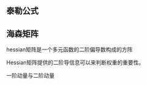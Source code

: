 






## 泰勒公式



## 海森矩阵

hessian矩阵是一个多元函数的二阶偏导数构成的方阵



Hessian矩阵提供的二阶导信息可以来判断权重的重要性。






一阶动量与二阶动量






